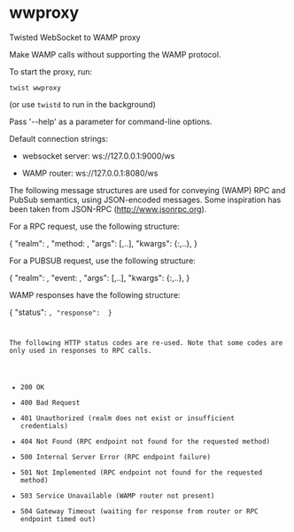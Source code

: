 # wwproxy

Twisted WebSocket to WAMP proxy

Make WAMP calls without supporting the WAMP protocol.

To start the proxy, run:

`twist wwproxy`

(or use `twistd` to run in the background)

Pass '--help' as a parameter for command-line options.

Default connection strings:

* websocket server: ws://127.0.0.1:9000/ws

* WAMP router: ws://127.0.0.1:8080/ws

The following message structures are used for conveying (WAMP) RPC and PubSub semantics,
using JSON-encoded messages. Some inspiration has been taken from JSON-RPC (http://www.jsonrpc.org).

For a RPC request, use the following structure:

   {
    "realm": <string>,
    "method: <string>,
    "args": [<arg>,..],
    "kwargs": {<name>:<value>,..},
   }

For a PUBSUB request, use the following structure:

   {
    "realm": <string>,
    "event: <string>,
    "args": [<arg>,..],
    "kwargs": {<name>:<value>,..},
   }

WAMP responses have the following structure:

   {
    "status": <code>,
    "response": <data>
   }

The following HTTP status codes are re-used. Note that some codes are only used in
responses to RPC calls.

 * 200 OK
 * 400 Bad Request
 * 401 Unauthorized (realm does not exist or insufficient credentials)
 * 404 Not Found (RPC endpoint not found for the requested method)
 * 500 Internal Server Error (RPC endpoint failure)
 * 501 Not Implemented (RPC endpoint not found for the requested method)
 * 503 Service Unavailable (WAMP router not present)
 * 504 Gateway Timeout (waiting for response from router or RPC endpoint timed out)
